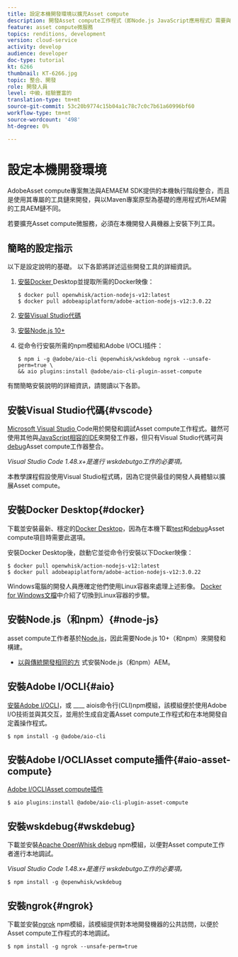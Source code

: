 ```yaml
---
title: 設定本機開發環境以擴充Asset compute
description: 開發Asset compute工作程式（即Node.js JavaScript應用程式）需要與傳統開發不同的特定開發工具，從Node.js和各種npm模組到Docker Desktop和Microsoft Visual Studio程式碼。
feature: asset compute微服務
topics: renditions, development
version: cloud-service
activity: develop
audience: developer
doc-type: tutorial
kt: 6266
thumbnail: KT-6266.jpg
topic: 整合、開發
role: 開發人員
level: 中級，經驗豐富的
translation-type: tm+mt
source-git-commit: 53c20b9774c15b04a1c78c7c0c7b61a60996bf60
workflow-type: tm+mt
source-wordcount: '498'
ht-degree: 0%

---
```



# 設定本機開發環境

AdobeAsset compute專案無法與AEMAEM SDK提供的本機執行階段整合，而且是使用其專屬的工具鏈來開發，與以Maven專案原型為基礎的應用程式所AEM需的工具AEM鏈不同。

若要擴充Asset compute微服務，必須在本機開發人員機器上安裝下列工具。

## 簡略的設定指示

以下是設定說明的基礎。 以下各節將詳述這些開發工具的詳細資訊。

1. [安裝Docker ](https://www.docker.com/products/docker-desktop) Desktop並提取所需的Docker映像：

   ```
   $ docker pull openwhisk/action-nodejs-v12:latest
   $ docker pull adobeapiplatform/adobe-action-nodejs-v12:3.0.22
   ```

1. [安裝Visual Studio代碼](https://code.visualstudio.com/download)
1. [安裝Node.js 10+](../../local-development-environment/development-tools.md#node-js)
1. 從命令行安裝所需的npm模組和Adobe I/OCLI插件：

   ```
   $ npm i -g @adobe/aio-cli @openwhisk/wskdebug ngrok --unsafe-perm=true \
   && aio plugins:install @adobe/aio-cli-plugin-asset-compute
   ```

有關簡略安裝說明的詳細資訊，請閱讀以下各節。

## 安裝Visual Studio代碼{#vscode}

[Microsoft Visual Studio ](https://code.visualstudio.com/download) Code用於開發和調試Asset compute工作程式。雖然可使用其他與[JavaScript相容的IDE](../../local-development-environment/development-tools.md#set-up-the-development-ide)來開發工作器，但只有Visual Studio代碼可與[debug](../test-debug/debug.md)Asset compute工作器整合。

_Visual Studio Code 1.48.x+是進行 [](#wskdebug) wskdebutgo工作的必要項。_

本教學課程假設使用Visual Studio程式碼，因為它提供最佳的開發人員體驗以擴展Asset compute。

## 安裝Docker Desktop{#docker}

下載並安裝最新、穩定的[Docker Desktop](https://www.docker.com/products/docker-desktop)，因為在本機下載[test](../test-debug/test.md)和[debug](../test-debug/debug.md)Asset compute項目時需要此選項。

安裝Docker Desktop後，啟動它並從命令行安裝以下Docker映像：

```
$ docker pull openwhisk/action-nodejs-v12:latest
$ docker pull adobeapiplatform/adobe-action-nodejs-v12:3.0.22
```

Windows電腦的開發人員應確定他們使用Linux容器來處理上述影像。 [Docker for Windows文檔](https://docs.docker.com/docker-for-windows/)中介紹了切換到Linux容器的步驟。

## 安裝Node.js（和npm）{#node-js}

asset compute工作者基於[Node.js](https://nodejs.org/)，因此需要Node.js 10+（和npm）來開發和構建。

+ [以與傳統開發相同的方](../../local-development-environment/development-tools.md#node-js) 式安裝Node.js（和npm）AEM。

## 安裝Adobe I/OCLI{#aio}

[安裝Adobe I/OCLI](../../local-development-environment/development-tools.md#aio-cli)，或 ____ aiois命令行(CLI)npm模組，該模組便於使用Adobe I/O技術並與其交互，並用於生成自定義Asset compute工作程式和在本地開發自定義操作程式。

```
$ npm install -g @adobe/aio-cli
```

## 安裝Adobe I/OCLIAsset compute插件{#aio-asset-compute}

[Adobe I/OCLIAsset compute插件](https://github.com/adobe/aio-cli-plugin-asset-compute)

```
$ aio plugins:install @adobe/aio-cli-plugin-asset-compute
```

## 安裝wskdebug{#wskdebug}

下載並安裝[Apache OpenWhisk debug](https://www.npmjs.com/package/@openwhisk/wskdebug) npm模組，以便對Asset compute工作者進行本地調試。

_Visual Studio Code 1.48.x+是進行 [](#wskdebug) wskdebutgo工作的必要項。_

```
$ npm install -g @openwhisk/wskdebug
```

## 安裝ngrok{#ngrok}

下載並安裝[ngrok](https://www.npmjs.com/package/ngrok) npm模組，該模組提供對本地開發機器的公共訪問，以便於Asset compute工作程式的本地調試。

```
$ npm install -g ngrok --unsafe-perm=true
```
